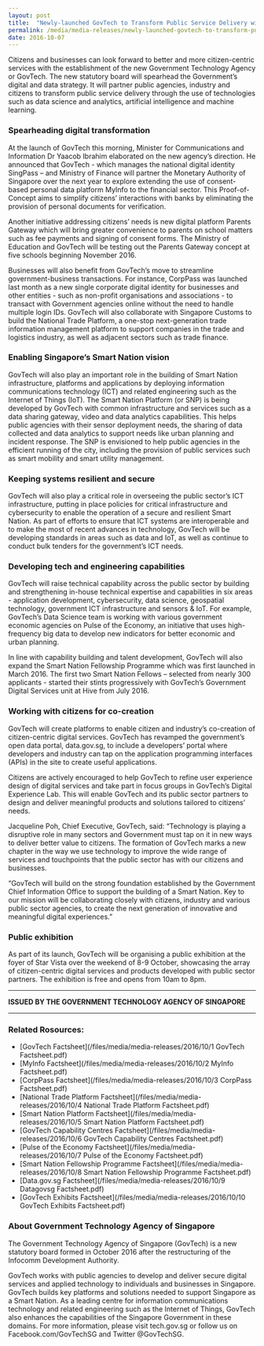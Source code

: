 ```yaml
---
layout: post
title:  "Newly-launched GovTech to Transform Public Service Delivery with Citizen-centric Digital Services and Products"
permalink: /media/media-releases/newly-launched-govtech-to-transform-public-service-delivery-with-citizen-centric-digital-services-and-products
date: 2016-10-07
---
```

Citizens and businesses can look forward to better and more citizen-centric services with the establishment of the new Government Technology Agency or GovTech. The new statutory board will spearhead the Government’s digital and data strategy. It will partner public agencies, industry and citizens to transform public service delivery through the use of technologies such as data science and analytics, artificial intelligence and machine learning.

### **Spearheading digital transformation**
At the launch of GovTech this morning, Minister for Communications and Information Dr Yaacob Ibrahim elaborated on the new agency’s direction. He announced that GovTech - which manages the national digital identity SingPass – and Ministry of Finance will partner the Monetary Authority of Singapore over the next year to explore extending the use of consent-based personal data platform MyInfo to the financial sector. This Proof-of-Concept aims to simplify citizens’ interactions with banks by eliminating the provision of personal documents for verification.

Another initiative addressing citizens’ needs is new digital platform Parents Gateway which will bring greater convenience to parents on school matters such as fee payments and signing of consent forms. The Ministry of Education and GovTech will be testing out the Parents Gateway concept at five schools beginning November 2016.

Businesses will also benefit from GovTech’s move to streamline government-business transactions. For instance, CorpPass was launched last month as a new single corporate digital identity for businesses and other entities - such as non-profit organisations and associations - to transact with Government agencies online without the need to handle multiple login IDs. GovTech will also collaborate with Singapore Customs to build the National Trade Platform, a one-stop next-generation trade information management platform to support companies in the trade and logistics industry, as well as adjacent sectors such as trade finance.

### **Enabling Singapore’s Smart Nation vision**
GovTech will also play an important role in the building of Smart Nation infrastructure, platforms and applications by deploying information communications technology (ICT) and related engineering such as the Internet of Things (IoT). The Smart Nation Platform (or SNP) is being developed by GovTech with common infrastructure and services such as a data sharing gateway, video and data analytics capabilities. This helps public agencies with their sensor deployment needs, the sharing of data collected and data analytics to support needs like urban planning and incident response. The SNP is envisioned to help public agencies in the efficient running of the city, including the provision of public services such as smart mobility and smart utility management.

### **Keeping systems resilient and secure**
GovTech will also play a critical role in overseeing the public sector’s ICT infrastructure, putting in place policies for critical infrastructure and cybersecurity to enable the operation of a secure and resilient Smart Nation. As part of efforts to ensure that ICT systems are interoperable and to make the most of recent advances in technology, GovTech will be developing standards in areas such as data and IoT, as well as continue to conduct bulk tenders for the government’s ICT needs.

### **Developing tech and engineering capabilities**
GovTech will raise technical capability across the public sector by building and strengthening in-house technical expertise and capabilities in six areas - application development, cybersecurity, data science, geospatial technology, government ICT infrastructure and sensors & IoT. For example, GovTech’s Data Science team is working with various government economic agencies on Pulse of the Economy, an initiative that uses high-frequency big data to develop new indicators for better economic and urban planning.

In line with capability building and talent development, GovTech will also expand the Smart Nation Fellowship Programme which was first launched in March 2016. The first two Smart Nation Fellows – selected from nearly 300 applicants - started their stints progressively with GovTech’s Government Digital Services unit at Hive from July 2016.

### **Working with citizens for co-creation**
GovTech will create platforms to enable citizen and industry’s co-creation of citizen-centric digital services. GovTech has revamped the government’s open data portal, data.gov.sg, to include a developers’ portal where developers and industry can tap on the application programming interfaces (APIs) in the site to create useful applications.

Citizens are actively encouraged to help GovTech to refine user experience design of digital services and take part in focus groups in GovTech’s Digital Experience Lab. This will enable GovTech and its public sector partners to design and deliver meaningful products and solutions tailored to citizens’ needs.

Jacqueline Poh, Chief Executive, GovTech, said: “Technology is playing a disruptive role in many sectors and Government must tap on it in new ways to deliver better value to citizens. The formation of GovTech marks a new chapter in the way we use technology to improve the wide range of services and touchpoints that the public sector has with our citizens and businesses.

“GovTech will build on the strong foundation established by the Government Chief Information Office to support the building of a Smart Nation. Key to our mission will be collaborating closely with citizens, industry and various public sector agencies, to create the next generation of innovative and meaningful digital experiences.”

### **Public exhibition**
As part of its launch, GovTech will be organising a public exhibition at the foyer of Star Vista over the weekend of 8-9 October, showcasing the array of citizen-centric digital services and products developed with public sector partners. The exhibition is free and opens from 10am to 8pm.

---

**ISSUED BY THE GOVERNMENT TECHNOLOGY AGENCY OF SINGAPORE**

---

### **Related Rosources:**
* [GovTech Factsheet](/files/media/media-releases/2016/10/1 GovTech Factsheet.pdf)
* [MyInfo Factsheet](/files/media/media-releases/2016/10/2 MyInfo Factsheet.pdf)
* [CorpPass Factsheet](/files/media/media-releases/2016/10/3 CorpPass Factsheet.pdf)
* [National Trade Platform Factsheet](/files/media/media-releases/2016/10/4 National Trade Platform Factsheet.pdf)
* [Smart Nation Platform Factsheet](/files/media/media-releases/2016/10/5 Smart Nation Platform Factsheet.pdf)
* [GovTech Capability Centres Factsheet](/files/media/media-releases/2016/10/6 GovTech Capability Centres Factsheet.pdf)
* [Pulse of the Economy Factsheet](/files/media/media-releases/2016/10/7 Pulse of the Economy Factsheet.pdf)
* [Smart Nation Fellowship Programme Factsheet](/files/media/media-releases/2016/10/8 Smart Nation Fellowship Programme Factsheet.pdf)
* [Data.gov.sg Factsheet](/files/media/media-releases/2016/10/9 Datagovsg Factsheet.pdf)
* [GovTech Exhibits Factsheet](/files/media/media-releases/2016/10/10 GovTech Exhibits Factsheet.pdf)

### **About Government Technology Agency of Singapore**
The Government Technology Agency of Singapore (GovTech) is a new statutory board formed in October 2016 after the restructuring of the Infocomm Development Authority.

GovTech works with public agencies to develop and deliver secure digital services and applied technology to individuals and businesses in Singapore. GovTech builds key platforms and solutions needed to support Singapore as a Smart Nation. As a leading centre for information communications technology and related engineering such as the Internet of Things, GovTech also enhances the capabilities of the Singapore Government in these domains.
For more information, please visit tech.gov.sg or follow us on Facebook.com/GovTechSG and Twitter @GovTechSG.
